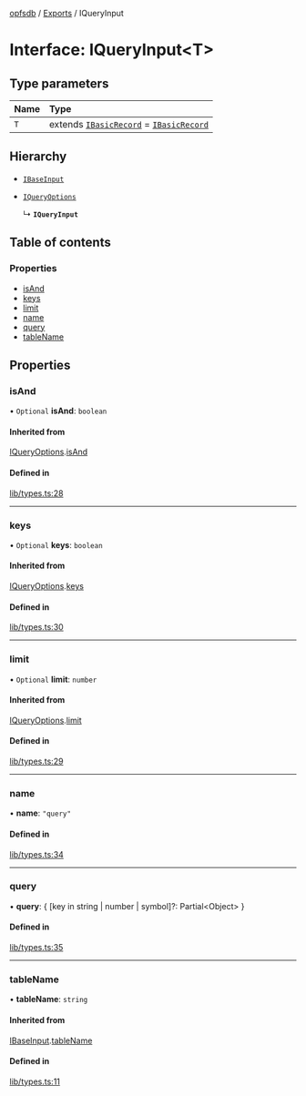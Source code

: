 [opfsdb](../README.md) / [Exports](../modules.md) / IQueryInput

# Interface: IQueryInput\<T\>

## Type parameters

| Name | Type |
| :------ | :------ |
| `T` | extends [`IBasicRecord`](../modules.md#ibasicrecord) = [`IBasicRecord`](../modules.md#ibasicrecord) |

## Hierarchy

- [`IBaseInput`](IBaseInput.md)

- [`IQueryOptions`](IQueryOptions.md)

  ↳ **`IQueryInput`**

## Table of contents

### Properties

- [isAnd](IQueryInput.md#isand)
- [keys](IQueryInput.md#keys)
- [limit](IQueryInput.md#limit)
- [name](IQueryInput.md#name)
- [query](IQueryInput.md#query)
- [tableName](IQueryInput.md#tablename)

## Properties

### isAnd

• `Optional` **isAnd**: `boolean`

#### Inherited from

[IQueryOptions](IQueryOptions.md).[isAnd](IQueryOptions.md#isand)

#### Defined in

[lib/types.ts:28](https://github.com/sliterok/opfsdb/blob/96fe35f/lib/types.ts#L28)

___

### keys

• `Optional` **keys**: `boolean`

#### Inherited from

[IQueryOptions](IQueryOptions.md).[keys](IQueryOptions.md#keys)

#### Defined in

[lib/types.ts:30](https://github.com/sliterok/opfsdb/blob/96fe35f/lib/types.ts#L30)

___

### limit

• `Optional` **limit**: `number`

#### Inherited from

[IQueryOptions](IQueryOptions.md).[limit](IQueryOptions.md#limit)

#### Defined in

[lib/types.ts:29](https://github.com/sliterok/opfsdb/blob/96fe35f/lib/types.ts#L29)

___

### name

• **name**: ``"query"``

#### Defined in

[lib/types.ts:34](https://github.com/sliterok/opfsdb/blob/96fe35f/lib/types.ts#L34)

___

### query

• **query**: \{ [key in string \| number \| symbol]?: Partial\<Object\> }

#### Defined in

[lib/types.ts:35](https://github.com/sliterok/opfsdb/blob/96fe35f/lib/types.ts#L35)

___

### tableName

• **tableName**: `string`

#### Inherited from

[IBaseInput](IBaseInput.md).[tableName](IBaseInput.md#tablename)

#### Defined in

[lib/types.ts:11](https://github.com/sliterok/opfsdb/blob/96fe35f/lib/types.ts#L11)

